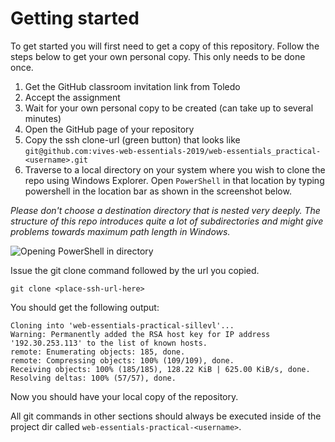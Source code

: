 # Getting started

To get started you will first need to get a copy of this repository. Follow the steps below to get your own personal copy. This only needs to be done once.

1. Get the GitHub classroom invitation link from Toledo
1. Accept the assignment
1. Wait for your own personal copy to be created (can take up to several minutes)
1. Open the GitHub page of your repository
1. Copy the ssh clone-url (green button) that looks like `git@github.com:vives-web-essentials-2019/web-essentials_practical-<username>.git`
1. Traverse to a local directory on your system where you wish to clone the repo using Windows Explorer. Open `PowerShell` in that location by typing powershell in the location bar as shown in the screenshot below.

_Please don't choose a destination directory that is nested very deeply. The structure of this repo introduces quite a lot of subdirectories and might give problems towards maximum path length in Windows._

![Opening PowerShell in directory](./img/powershell.png)

Issue the git clone command followed by the url you copied.

```shell
git clone <place-ssh-url-here>
```

You should get the following output:

```shell
Cloning into 'web-essentials-practical-sillevl'...
Warning: Permanently added the RSA host key for IP address '192.30.253.113' to the list of known hosts.
remote: Enumerating objects: 185, done.
remote: Compressing objects: 100% (109/109), done.
Receiving objects: 100% (185/185), 128.22 KiB | 625.00 KiB/s, done.
Resolving deltas: 100% (57/57), done.
```

Now you should have your local copy of the repository.

All git commands in other sections should always be executed inside of the project dir called `web-essentials-practical-<username>`.
